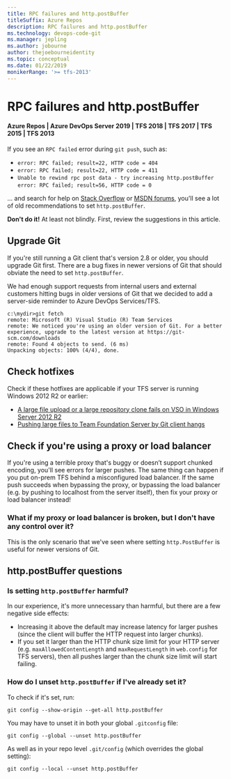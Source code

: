 ```yaml
---
title: RPC failures and http.postBuffer
titleSuffix: Azure Repos
description: RPC failures and http.postBuffer
ms.technology: devops-code-git 
ms.manager: jepling
ms.author: jobourne
author: thejoebourneidentity
ms.topic: conceptual
ms.date: 01/22/2019
monikerRange: '>= tfs-2013'
---
```


# RPC failures and http.postBuffer

#### Azure Repos | Azure DevOps Server 2019 | TFS 2018 | TFS 2017 | TFS 2015 | TFS 2013

If you see an `RPC failed` error during `git push`, such as:

* `error: RPC failed; result=22, HTTP code = 404`
* `error: RPC failed; result=22, HTTP code = 411`
* `Unable to rewind rpc post data - try increasing http.postBuffer`
  `error: RPC failed; result=56, HTTP code = 0`

... and search for help on [Stack Overflow](https://stackoverflow.com/questions/2702731/git-fails-when-pushing-commit-to-github) or [MSDN forums](https://social.msdn.microsoft.com/Forums/vstudio/cdeb11b8-5c79-4563-bf7d-db969e2e951d/tfs-2013-visual-studio-online-git-push-size-limitation?forum=TFService), you'll see a lot of old recommendations to set `http.postBuffer`.

**Don't do it!** At least not blindly. First, review the suggestions in this article.

## Upgrade Git

If you're still running a Git client that's version 2.8 or older, you should upgrade Git first. There are a bug fixes in newer versions of Git that should obviate the need to set `http.postBuffer`.

We had enough support requests from internal users and external customers hitting bugs in older versions of Git that we decided to add a server-side reminder to Azure DevOps Services/TFS.

```
c:\mydir>git fetch
remote: Microsoft (R) Visual Studio (R) Team Services
remote: We noticed you're using an older version of Git. For a better experience, upgrade to the latest version at https://git-scm.com/downloads
remote: Found 4 objects to send. (6 ms)
Unpacking objects: 100% (4/4), done.
```

## Check hotfixes

Check if these hotfixes are applicable if your TFS server is running Windows 2012 R2 or earlier:

* [A large file upload or a large repository clone fails on VSO in Windows Server 2012 R2](https://support.microsoft.com/help/3100477/a-large-file-upload-or-a-large-repository-clone-fails-on-vso-in-window)
* [Pushing large files to Team Foundation Server by Git client hangs](https://support.microsoft.com/help/4017691/pushing-large-files-to-team-foundation-server-by-git-client-hangs)

## Check if you're using a proxy or load balancer

If you're using a terrible proxy that's buggy or doesn’t support chunked encoding, you'll see errors for larger pushes. The same thing can happen if you put on-prem TFS behind a misconfigured load balancer. If the same push succeeds when bypassing the proxy, or bypassing the load balancer (e.g. by pushing to localhost from the server itself), then fix your proxy or load balancer instead!

### What if my proxy or load balancer is broken, but I don't have any control over it?

This is the only scenario that we've seen where setting `http.PostBuffer` is useful for newer versions of Git.

## http.postBuffer questions

### Is setting `http.postBuffer` harmful?

In our experience, it's more unnecessary than harmful, but there are a few negative side effects:

* Increasing it above the default may increase latency for larger pushes (since the client will buffer the HTTP request into larger chunks).
* If you set it larger than the HTTP chunk size limit for your HTTP server (e.g. `maxAllowedContentLength` and `maxRequestLength` in `web.config` for TFS servers), then all pushes larger than the chunk size limit will start failing.

### How do I unset `http.postBuffer` if I've already set it?

To check if it's set, run:

```
git config --show-origin --get-all http.postBuffer
```

You may have to unset it in both your global `.gitconfig` file:

```
git config --global --unset http.postBuffer
```

As well as in your repo level `.git/config` (which overrides the global setting):

```
git config --local --unset http.postBuffer
```
